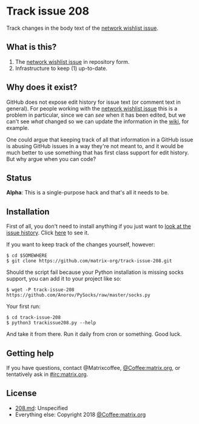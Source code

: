 # Track issue 208
Track changes in the body text of the [network wishlist issue].

## What is this?
1. The [network wishlist issue] in repository form.
2. Infrastructure to keep (1) up-to-date.

## Why does it exist?
GitHub does not expose edit history for issue text (or comment text in
general). For people working with the [network wishlist issue] this is a
problem in particular, since we can _see_ when it has been edited, but we can't
see _what_ changed so we can update the information in the [wiki], for example.

One could argue that keeping track of all that information in a GitHub issue is
abusing GitHub issues in a way they're not meant to, and it would be much
better to use something that has first class support for edit history. But why
argue when you can code?

[network wishlist issue]: https://github.com/matrix-org/matrix-appservice-irc/issues/208
[wiki]:                   https://github.com/matrix-org/matrix-appservice-irc/wiki/Bridged-IRC-networks

## Status
**Alpha**: This is a single-purpose hack and that's all it needs to be.

## Installation
First of all, you don't need to install anything if you just want to [look at the issue history](208.md). Click [here](208.md) to see it.

If you want to keep track of the changes yourself, however:
```
$ cd $SOMEWHERE
$ git clone https://github.com/matrix-org/track-issue-208.git
```
Should the script fail because your Python installation is missing socks
support, you can add it to your project like so:
```
$ wget -P track-issue-208 https://github.com/Anorov/PySocks/raw/master/socks.py
```
Your first run:
```
$ cd track-issue-208
$ python3 trackissue208.py --help
```
And take it from there. Run it daily from cron or something. Good luck.

## Getting help
If you have questions, contact @Matrixcoffee, [@Coffee:matrix.org], or
tentatively ask in [#irc:matrix.org].

[@Coffee:matrix.org]: https://matrix.to/#/@Coffee:matrix.org
[#irc:matrix.org]:    https://matrix.to/#/#irc:matrix.org

## License
* [208.md](208.md): Unspecified
* Everything else: Copyright 2018 [@Coffee:matrix.org]
